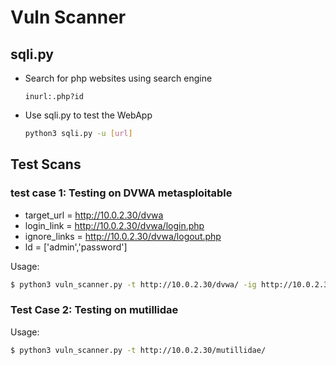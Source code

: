 # Vuln Scanner

## sqli.py

- Search for php websites using search engine

    ```text
    inurl:.php?id
    ```

- Use sqli.py to test the WebApp

    ```bash
    python3 sqli.py -u [url]
    ```

## Test Scans

### test case 1: Testing on DVWA metasploitable

- target_url = http://10.0.2.30/dvwa
- login_link = http://10.0.2.30/dvwa/login.php
- ignore_links = http://10.0.2.30/dvwa/logout.php
- ld = ['admin','password']

Usage:

```bash
$ python3 vuln_scanner.py -t http://10.0.2.30/dvwa/ -ig http://10.0.2.30/dvwa/logout.php -l http://10.0.2.30/dvwa/login.php -ld admin,password
```

### Test Case 2: Testing on mutillidae 

Usage:

```bash
$ python3 vuln_scanner.py -t http://10.0.2.30/mutillidae/   
```
